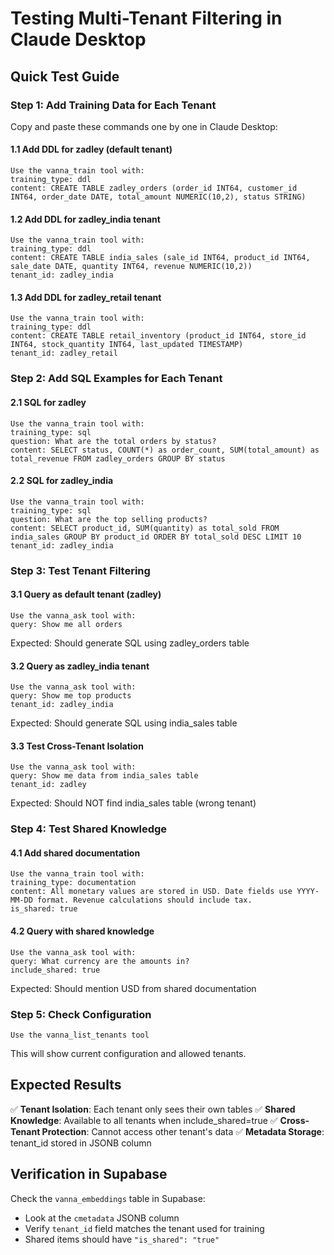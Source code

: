 # Testing Multi-Tenant Filtering in Claude Desktop

## Quick Test Guide

### Step 1: Add Training Data for Each Tenant

Copy and paste these commands one by one in Claude Desktop:

#### 1.1 Add DDL for zadley (default tenant)
```
Use the vanna_train tool with:
training_type: ddl
content: CREATE TABLE zadley_orders (order_id INT64, customer_id INT64, order_date DATE, total_amount NUMERIC(10,2), status STRING)
```

#### 1.2 Add DDL for zadley_india tenant
```
Use the vanna_train tool with:
training_type: ddl
content: CREATE TABLE india_sales (sale_id INT64, product_id INT64, sale_date DATE, quantity INT64, revenue NUMERIC(10,2))
tenant_id: zadley_india
```

#### 1.3 Add DDL for zadley_retail tenant
```
Use the vanna_train tool with:
training_type: ddl
content: CREATE TABLE retail_inventory (product_id INT64, store_id INT64, stock_quantity INT64, last_updated TIMESTAMP)
tenant_id: zadley_retail
```

### Step 2: Add SQL Examples for Each Tenant

#### 2.1 SQL for zadley
```
Use the vanna_train tool with:
training_type: sql
question: What are the total orders by status?
content: SELECT status, COUNT(*) as order_count, SUM(total_amount) as total_revenue FROM zadley_orders GROUP BY status
```

#### 2.2 SQL for zadley_india
```
Use the vanna_train tool with:
training_type: sql
question: What are the top selling products?
content: SELECT product_id, SUM(quantity) as total_sold FROM india_sales GROUP BY product_id ORDER BY total_sold DESC LIMIT 10
tenant_id: zadley_india
```

### Step 3: Test Tenant Filtering

#### 3.1 Query as default tenant (zadley)
```
Use the vanna_ask tool with:
query: Show me all orders
```
Expected: Should generate SQL using zadley_orders table

#### 3.2 Query as zadley_india tenant
```
Use the vanna_ask tool with:
query: Show me top products
tenant_id: zadley_india
```
Expected: Should generate SQL using india_sales table

#### 3.3 Test Cross-Tenant Isolation
```
Use the vanna_ask tool with:
query: Show me data from india_sales table
tenant_id: zadley
```
Expected: Should NOT find india_sales table (wrong tenant)

### Step 4: Test Shared Knowledge

#### 4.1 Add shared documentation
```
Use the vanna_train tool with:
training_type: documentation
content: All monetary values are stored in USD. Date fields use YYYY-MM-DD format. Revenue calculations should include tax.
is_shared: true
```

#### 4.2 Query with shared knowledge
```
Use the vanna_ask tool with:
query: What currency are the amounts in?
include_shared: true
```
Expected: Should mention USD from shared documentation

### Step 5: Check Configuration
```
Use the vanna_list_tenants tool
```
This will show current configuration and allowed tenants.

## Expected Results

✅ **Tenant Isolation**: Each tenant only sees their own tables
✅ **Shared Knowledge**: Available to all tenants when include_shared=true
✅ **Cross-Tenant Protection**: Cannot access other tenant's data
✅ **Metadata Storage**: tenant_id stored in JSONB column

## Verification in Supabase

Check the `vanna_embeddings` table in Supabase:
- Look at the `cmetadata` JSONB column
- Verify `tenant_id` field matches the tenant used for training
- Shared items should have `"is_shared": "true"`